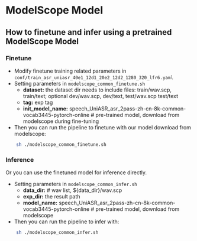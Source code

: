 # ModelScope Model

## How to finetune and infer using a pretrained ModelScope Model

### Finetune
- Modify finetune training related parameters in `conf/train_asr_uniasr_40e1_12d1_20e2_12d2_1280_320_lfr6.yaml`
- Setting parameters in `modelscope_common_finetune.sh`
    - <strong>dataset:</strong> the dataset dir needs to include files: train/wav.scp, train/text; optional dev/wav.scp, dev/text, test/wav.scp test/text
    - <strong>tag:</strong> exp tag
    - <strong>init_model_name:</strong> speech_UniASR_asr_2pass-zh-cn-8k-common-vocab3445-pytorch-online # pre-trained model, download from modelscope during fine-tuning
- Then you can run the pipeline to finetune with our model download from modelscope:
```sh
    sh ./modelscope_common_finetune.sh
``` 

### Inference

Or you can use the finetuned model for inference directly.

- Setting parameters in `modelscope_common_infer.sh`
    - <strong>data_dir:</strong> # wav list, ${data_dir}/wav.scp
    - <strong>exp_dir:</strong> the result path
    - <strong>model_name:</strong> speech_UniASR_asr_2pass-zh-cn-8k-common-vocab3445-pytorch-online # pre-trained model, download from modelscope
- Then you can run the pipeline to infer with: 
```sh
    sh ./modelscope_common_infer.sh
```

